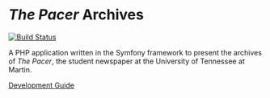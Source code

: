 # _The Pacer_ Archives

[![Build Status](https://travis-ci.com/thepacer/pacer-archives-symfony.svg?branch=master)](https://travis-ci.com/thepacer/pacer-archives-symfony)

A PHP application written in the Symfony framework to present the archives of _The Pacer_, the student newspaper at the University of Tennessee at Martin.

[Development Guide](https://github.com/thepacer/pacer-archives-symfony/wiki)
